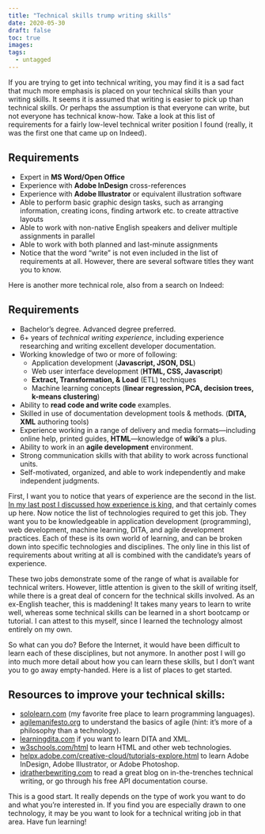 ```yaml
---
title: "Technical skills trump writing skills"
date: 2020-05-30
draft: false
toc: true
images:
tags:
  - untagged
---
```


If you are trying to get into technical writing, you may find it is a sad fact that much more emphasis is placed on your technical skills than your writing skills. It seems it is assumed that writing is easier to pick up than technical skills. Or perhaps the assumption is that everyone can write, but not everyone has technical know-how. Take a look at this list of requirements for a fairly low-level technical writer position I found (really, it was the first one that came up on Indeed).

## Requirements

* Expert in **MS Word/Open Office**
* Experience with **Adobe InDesign** cross-references
* Experience with **Adobe Illustrator** or equivalent illustration software
* Able to perform basic graphic design tasks, such as arranging information, creating icons, finding artwork etc. to create attractive layouts
* Able to work with non-native English speakers and deliver multiple assignments in parallel
* Able to work with both planned and last-minute assignments
* Notice that the word “write” is not even included in the list of requirements at all. However, there are several software titles they want you to know. 

Here is another more technical role, also from a search on Indeed:

## Requirements

* Bachelor’s degree. Advanced degree preferred.
* 6+ years of *technical writing experience*, including experience researching and writing excellent developer documentation.
* Working knowledge of two or more of following:
  * Application development (**Javascript, JSON, DSL**)
  * Web user interface development (**HTML, CSS, Javascript**)
  * **Extract, Transformation, & Load** (ETL) techniques
  * Machine learning concepts (**linear regression, PCA, decision trees, k-means clustering**)
* Ability to **read code and write code** examples.
* Skilled in use of documentation development tools & methods. (**DITA, XML** authoring tools)
* Experience working in a range of delivery and media formats—including online help, printed guides, **HTML**—knowledge of **wiki’s** a plus.
* Ability to work in an **agile development** environment.
* Strong communication skills with that ability to work across functional units.
* Self-motivated, organized, and able to work independently and make independent judgments.

First, I want you to notice that years of experience are the second in the list. [In my last post I discussed how experience is king](../experience-is-king/), and that certainly comes up here. Now notice the list of technologies required to get this job. They want you to be knowledgeable in application development (programming), web development, machine learning, DITA, and agile development practices. Each of these is its own world of learning, and can be broken down into specific technologies and disciplines. The only line in this list of requirements about writing at all is combined with the candidate’s years of experience.

These two jobs demonstrate some of the range of what is available for technical writers. However, little attention is given to the skill of writing itself, while there is a great deal of concern for the technical skills involved. As an ex-English teacher, this is maddening! It takes many years to learn to write well, whereas some technical skills can be learned in a short bootcamp or tutorial. I can attest to this myself, since I learned the technology almost entirely on my own.

So what can you do? Before the Internet, it would have been difficult to learn each of these disciplines, but not anymore. In another post I will go into much more detail about how you can learn these skills, but I don’t want you to go away empty-handed. Here is a list of places to get started.

## Resources to improve your technical skills:

* [sololearn.com](https://sololearn.com) (my favorite free place to learn programming languages).
* [agilemanifesto.org](https://agilemanifesto.org) to understand the basics of agile (hint: it’s more of a philosophy than a technology).
* [learningdita.com](https://learningdita.com) if you want to learn DITA and XML.
* [w3schools.com/html](https://w3schools.com/html) to learn HTML and other web technologies.
* [helpx.adobe.com/creative-cloud/tutorials-explore.html](https://helpx.adobe.com/creative-cloud/tutorials-explore.html) to learn Adobe InDesign, Adobe Illustrator, or Adobe Photoshop.
* [idratherbewriting.com](https://idratherbewriting.com) to read a great blog on in-the-trenches technical writing, or go through his free API documentation course.

This is a good start. It really depends on the type of work you want to do and what you’re interested in. If you find you are especially drawn to one technology, it may be you want to look for a technical writing job in that area. Have fun learning!